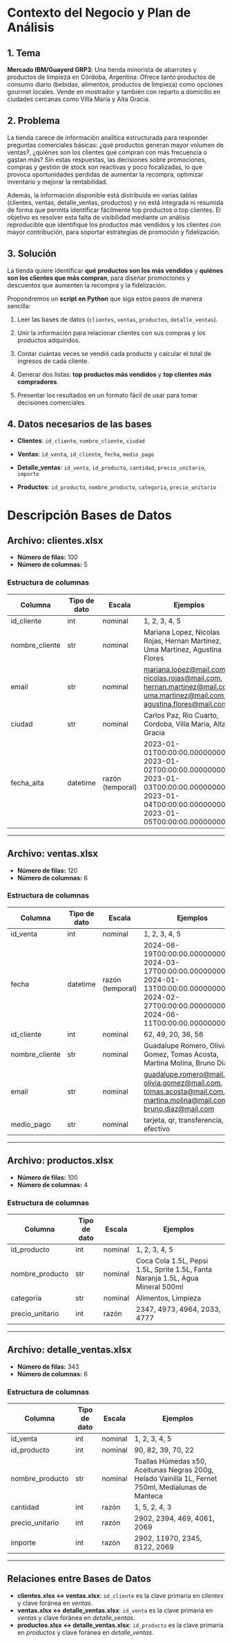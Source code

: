 # Contexto del Negocio y Plan de Análisis

## 1. Tema

**Mercado IBM/Guayerd GRP3**: Una tienda minorista de abarrotes y productos de limpieza en Córdoba, Argentina. Ofrece tanto productos de consumo diario (bebidas, alimentos, productos de limpieza) como opciones gourmet locales. Vende en mostrador y también con reparto a domicilio en ciudades cercanas como Villa María y Alta Gracia.

## 2. Problema

La tienda carece de información analítica estructurada para responder preguntas comerciales básicas: ¿qué productos generan mayor volumen de ventas?, ¿quiénes son los clientes que compran con más frecuencia o gastan más? Sin estas respuestas, las decisiones sobre promociones, compras y gestión de stock son reactivas y poco focalizadas, lo que provoca oportunidades perdidas de aumentar la recompra, optimizar inventario y mejorar la rentabilidad.

Además, la información disponible está distribuida en varias tablas (clientes, ventas, detalle_ventas, productos) y no está integrada ni resumida de forma que permita identificar fácilmente top productos o top clientes. El objetivo es resolver esta falta de visibilidad mediante un análisis reproducible que identifique los productos más vendidos y los clientes con mayor contribución, para soportar estrategias de promoción y fidelización.

## 3. Solución

La tienda quiere identificar **qué productos son los más vendidos** y **quiénes son los clientes que más compran**, para diseñar promociones y descuentos que aumenten la recompra y la fidelización.

Propondremos un **script en Python** que siga estos pasos de manera sencilla:

1. Leer las bases de datos (`clientes`, `ventas`, `productos`, `detalle_ventas`).

2. Unir la información para relacionar clientes con sus compras y los productos adquiridos.

3. Contar cuántas veces se vendió cada producto y calcular el total de ingresos de cada cliente.

4. Generar dos listas: **top productos más vendidos** y **top clientes más compradores**.

5. Presentar los resultados en un formato fácil de usar para tomar decisiones comerciales.

## 4. Datos necesarios de las bases

- **Clientes**: `id_cliente`, `nombre_cliente`, `ciudad`

- **Ventas**: `id_venta`, `id_cliente`, `fecha`, `medio_pago`

- **Detalle_ventas**: `id_venta`, `id_producto`, `cantidad`, `precio_unitario`, `importe`

- **Productos**: `id_producto`, `nombre_producto`, `categoria`, `precio_unitario`

# Descripción Bases de Datos

## Archivo: clientes.xlsx
- **Número de filas:** 100
- **Número de columnas:** 5

### Estructura de columnas
| Columna | Tipo de dato | Escala | Ejemplos |
|---------|---------------|--------|----------|
| id_cliente | int | nominal | 1, 2, 3, 4, 5 |
| nombre_cliente | str | nominal | Mariana Lopez, Nicolas Rojas, Hernan Martinez, Uma Martinez, Agustina Flores |
| email | str | nominal | mariana.lopez@mail.com, nicolas.rojas@mail.com, hernan.martinez@mail.com, uma.martinez@mail.com, agustina.flores@mail.com |
| ciudad | str | nominal | Carlos Paz, Rio Cuarto, Cordoba, Villa Maria, Alta Gracia |
| fecha_alta | datetime | razón (temporal) | 2023-01-01T00:00:00.000000000, 2023-01-02T00:00:00.000000000, 2023-01-03T00:00:00.000000000, 2023-01-04T00:00:00.000000000, 2023-01-05T00:00:00.000000000 |

---

## Archivo: ventas.xlsx
- **Número de filas:** 120
- **Número de columnas:** 6

### Estructura de columnas
| Columna | Tipo de dato | Escala | Ejemplos |
|---------|---------------|--------|----------|
| id_venta | int | nominal | 1, 2, 3, 4, 5 |
| fecha | datetime | razón (temporal) | 2024-06-19T00:00:00.000000000, 2024-03-17T00:00:00.000000000, 2024-01-13T00:00:00.000000000, 2024-02-27T00:00:00.000000000, 2024-06-11T00:00:00.000000000 |
| id_cliente | int | nominal | 62, 49, 20, 36, 56 |
| nombre_cliente | str | nominal | Guadalupe Romero, Olivia Gomez, Tomas Acosta, Martina Molina, Bruno Diaz |
| email | str | nominal | guadalupe.romero@mail.com, olivia.gomez@mail.com, tomas.acosta@mail.com, martina.molina@mail.com, bruno.diaz@mail.com |
| medio_pago | str | nominal | tarjeta, qr, transferencia, efectivo |

---

## Archivo: productos.xlsx
- **Número de filas:** 100
- **Número de columnas:** 4

### Estructura de columnas
| Columna | Tipo de dato | Escala | Ejemplos |
|---------|---------------|--------|----------|
| id_producto | int | nominal | 1, 2, 3, 4, 5 |
| nombre_producto | str | nominal | Coca Cola 1.5L, Pepsi 1.5L, Sprite 1.5L, Fanta Naranja 1.5L, Agua Mineral 500ml |
| categoria | str | nominal | Alimentos, Limpieza |
| precio_unitario | int | razón | 2347, 4973, 4964, 2033, 4777 |

---

## Archivo: detalle_ventas.xlsx
- **Número de filas:** 343
- **Número de columnas:** 6

### Estructura de columnas
| Columna | Tipo de dato | Escala | Ejemplos |
|---------|---------------|--------|----------|
| id_venta | int | nominal | 1, 2, 3, 4, 5 |
| id_producto | int | nominal | 90, 82, 39, 70, 22 |
| nombre_producto | str | nominal | Toallas Húmedas x50, Aceitunas Negras 200g, Helado Vainilla 1L, Fernet 750ml, Medialunas de Manteca |
| cantidad | int | razón | 1, 5, 2, 4, 3 |
| precio_unitario | int | razón | 2902, 2394, 469, 4061, 2069 |
| importe | int | razón | 2902, 11970, 2345, 8122, 2069 |

---

## Relaciones entre Bases de Datos
- **clientes.xlsx ↔ ventas.xlsx**: `id_cliente` es la clave primaria en *clientes* y clave foránea en *ventas*.
- **ventas.xlsx ↔ detalle_ventas.xlsx**: `id_venta` es la clave primaria en *ventas* y clave foránea en *detalle_ventas*.
- **productos.xlsx ↔ detalle_ventas.xlsx**: `id_producto` es la clave primaria en *productos* y clave foránea en *detalle_ventas*.